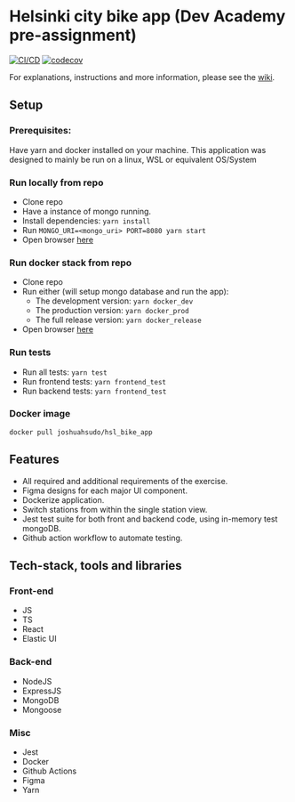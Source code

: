 # Helsinki city bike app (Dev Academy pre-assignment)
[![CI/CD](https://github.com/JoshuaH-sudo/dev-academy-2023-exercise/actions/workflows/codecov.yml/badge.svg)](https://github.com/JoshuaH-sudo/dev-academy-2023-exercise/actions/workflows/codecov.yml)
[![codecov](https://codecov.io/gh/JoshuaH-sudo/dev-academy-2023-exercise/branch/main/graph/badge.svg?token=Z1DXOYNLL2)](https://codecov.io/gh/JoshuaH-sudo/dev-academy-2023-exercise)

For explanations, instructions and more information, please see the [wiki](https://github.com/JoshuaH-sudo/dev-academy-2023-exercise/wiki).

## Setup
### Prerequisites: 
Have yarn and docker installed on your machine.
This application was designed to mainly be run on a linux, WSL or equivalent OS/System

### Run locally from repo
- Clone repo
- Have a instance of mongo running.
- Install dependencies: `yarn install`
- Run `MONGO_URI=<mongo_uri> PORT=8080 yarn start`
- Open browser [here](http://localhost:8080/)

### Run docker stack from repo
- Clone repo
- Run either (will setup mongo database and run the app):
  - The development version: `yarn docker_dev`
  - The production version: `yarn docker_prod` 
  - The full release version: `yarn docker_release`
- Open browser [here](http://localhost:8080/)

### Run tests
- Run all tests: `yarn test`
- Run frontend tests: `yarn frontend_test`
- Run backend tests: `yarn frontend_test`

### Docker image
```
docker pull joshuahsudo/hsl_bike_app
```

## Features
- All required and additional requirements of the exercise.
- Figma designs for each major UI component.
- Dockerize application.
- Switch stations from within the single station view.
- Jest test suite for both front and backend code, using in-memory test mongoDB.
- Github action workflow to automate testing.

## Tech-stack, tools and libraries
### Front-end
- JS
- TS
- React
- Elastic UI

### Back-end
- NodeJS
- ExpressJS
- MongoDB
- Mongoose

### Misc
- Jest
- Docker
- Github Actions
- Figma
- Yarn

